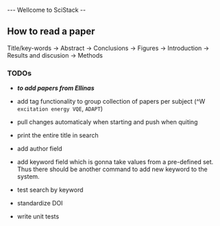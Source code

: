 --- Wellcome to SciStack --

## How to read a paper

Title/key-words $\rightarrow$ Abstract $\rightarrow$ Conclusions $\rightarrow$ Figures $\rightarrow$ Introduction $\rightarrow$ Results and discusion $\rightarrow$ Methods


### TODOs

- **_to add papers from Ellinas_**

- add tag functionality to group collection of papers per subject (^W `excitation energy VQE`, `ADAPT`)
- pull changes automaticaly when starting and push when quiting
- print the entire title in search
- add author field
- add keyword field which is gonna take values from a pre-defined set. Thus there should be another command to add new keyword to the system.
- test search by keyword
- standardize DOI
- write unit tests


